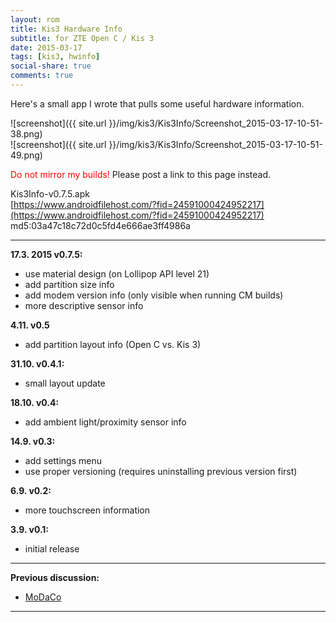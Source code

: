 ```yaml
---
layout: rom
title: Kis3 Hardware Info
subtitle: for ZTE Open C / Kis 3
date: 2015-03-17
tags: [kis3, hwinfo]
social-share: true
comments: true
---
```


Here's a small app I wrote that pulls some useful hardware information.

![screenshot]({{ site.url }}/img/kis3/Kis3Info/Screenshot_2015-03-17-10-51-38.png)  
![screenshot]({{ site.url }}/img/kis3/Kis3Info/Screenshot_2015-03-17-10-51-49.png)

<span style="color:#FF0000;">Do not mirror my builds!</span> Please post a link to this page instead.

Kis3Info-v0.7.5.apk  
[https://www.androidfilehost.com/?fid=24591000424952217](https://www.androidfilehost.com/?fid=24591000424952217)  
md5:03a47c18c72d0c5fd4e666ae3ff4986a

----

**17.3. 2015 v0.7.5:**

- use material design (on Lollipop API level 21)
- add partition size info
- add modem version info (only visible when running CM builds)
- more descriptive sensor info

**4.11. v0.5**

- add partition layout info (Open C vs. Kis 3)

**31.10. v0.4.1:**

- small layout update

**18.10. v0.4:**

- add ambient light/proximity sensor info

**14.9. v0.3:**

- add settings menu
- use proper versioning (requires uninstalling previous version first)

**6.9. v0.2:**

- more touchscreen information

**3.9. v0.1:**

- initial release

----

**Previous discussion:**

- [MoDaCo](http://www.modaco.com/forums/topic/373348-zte-open-c-kis-3-hardware-info/)

----
